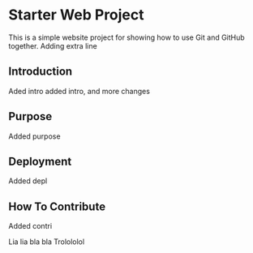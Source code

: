 # Starter Web Project

This is a simple website project for showing how to use Git 
and GitHub together.
Adding extra line
## Introduction

Aded intro
added intro, and more changes

## Purpose

Added purpose

## Deployment
Added depl

## How To Contribute
Added contri

Lia lia
bla bla
Trolololol